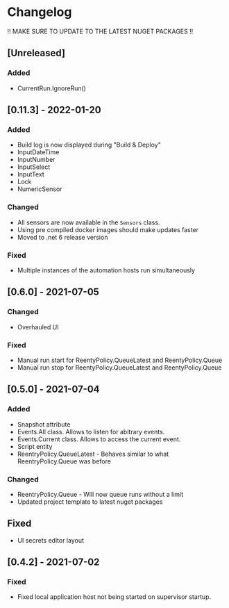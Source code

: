 # Changelog

!! MAKE SURE TO UPDATE TO THE LATEST NUGET PACKAGES !! 

## [Unreleased]

### Added
- CurrentRun.IgnoreRun()

## [0.11.3] - 2022-01-20

### Added
- Build log is now displayed during "Build & Deploy"
- InputDateTime
- InputNumber
- InputSelect
- InputText
- Lock
- NumericSensor

### Changed
- All sensors are now available in the `Sensors` class.
- Using pre compiled docker images should make updates faster
- Moved to .net 6 release version

### Fixed
- Multiple instances of the automation hosts run simultaneously

## [0.6.0] - 2021-07-05
### Changed
- Overhauled UI

### Fixed
- Manual run start for ReentyPolicy.QueueLatest and ReentyPolicy.Queue
- Manual run stop for ReentyPolicy.QueueLatest and ReentyPolicy.Queue

## [0.5.0] - 2021-07-04
### Added
- Snapshot attribute
- Events.All class. Allows to listen for abitrary events.
- Events.Current class. Allows to access the current event.
- Script entity
- ReentryPolicy.QueueLatest - Behaves similar to what ReentryPolicy.Queue was before

### Changed
- ReentryPolicy.Queue - Will now queue runs without a limit
- Updated project template to latest nuget packages

## Fixed
- UI secrets editor layout

## [0.4.2] - 2021-07-02
### Fixed
- Fixed local application host not being started on supervisor startup.
